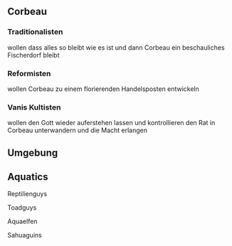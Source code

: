 


## Corbeau


### Traditionalisten
wollen dass alles so bleibt wie es ist und dann Corbeau ein beschauliches Fischerdorf bleibt

### Reformisten
wollen Corbeau zu einem florierenden Handelsposten entwickeln

### Vanis Kultisten
wollen den Gott wieder auferstehen lassen und kontrollieren
den Rat in Corbeau unterwandern und die Macht erlangen



## Umgebung



## Aquatics

Reptilienguys

Toadguys

Aquaelfen

Sahuaguins